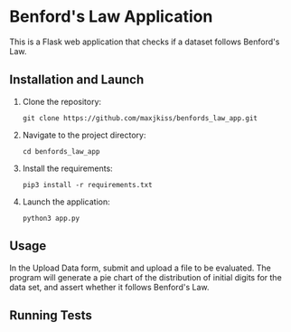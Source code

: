 # Benford's Law Application

This is a Flask web application that checks if a dataset follows Benford's Law.

## Installation and Launch

1. Clone the repository:

   ```git clone https://github.com/maxjkiss/benfords_law_app.git```
2. Navigate to the project directory:

   ```cd benfords_law_app```
  
3. Install the requirements:

   ```pip3 install -r requirements.txt```
  
4. Launch the application:

   ```python3 app.py```

## Usage

In the Upload Data form, submit and upload a file to be evaluated. The program will generate a pie chart of the distribution of initial digits for the data set, and assert whether it follows Benford's Law.

## Running Tests
